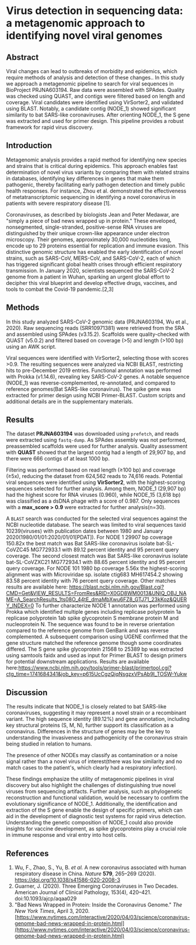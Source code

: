 # Virus detection in sequencing data: a metagenomic approach to identifying novel viral genomes

## Abstract
Viral changes can lead to outbreaks of morbidity and epidemics, which require methods of analysis and detection of these changes.. In this study we approach a metagenomic pipeline to search for viral sequences in BioProject PRJNA603194. Raw data were assembled with SPAdes. Quality was checked using QUAST, and contigs were filtered based on length and coverage. Viral candidates were identified using VirSorter2, and validated using BLAST. Notably, a candidate contig (NODE_1) showed significant similarity to bat SARS-like coronaviruses. After orienting NODE_1, the S gene was extracted and used for primer design. This pipeline provides a robust framework for rapid virus discovery.



## **Introduction**


Metagenomic analysis provides a rapid method for identifying new species and strains that is critical during epidemics. This approach enables fast determination of novel virus variants by comparing them with related strains in databases, identifying key differences in genes that make them pathogenic, thereby facilitating early pathogen detection and timely public health responses. For instance, Zhou et al. demonstrated the effectiveness of metatranscriptomic sequencing in identifying a novel coronavirus in patients with severe respiratory disease [1].

Coronaviruses, as described by biologists Jean and Peter Medawar, are "simply a piece of bad news wrapped up in protein." These enveloped, nonsegmented, single-stranded, positive-sense RNA viruses are distinguished by their unique crown-like appearance under electron microscopy. Their genomes, approximately 30,000 nucleotides long, encode up to 29 proteins essential for replication and immune evasion. This distinctive genomic structure has enabled the early identification of novel strains, such as SARS-CoV, MERS-CoV, and SARS-CoV-2, each of which has triggered significant global health crises through efficient respiratory transmission. In January 2020, scientists sequenced the SARS-CoV-2 genome from a patient in Wuhan, sparking an urgent global effort to decipher this viral blueprint and develop effective drugs, vaccines, and tools to combat the Covid-19 pandemic.[2,3]

## **Methods**

In this study analyzed SARS-CoV-2 genomic data (PRJNA603194, Wu et al., 2020). Raw sequencing reads (SRR10971381) were retrieved from the SRA and assembled using SPAdes (v3.15.2). Scaffolds were quality-checked with QUAST (v5.0.2) and filtered based on coverage (>5) and length (>100 bp) using an AWK script.

Viral sequences were identified with VirSorter2, selecting those with scores >0.9. The resulting sequences were analyzed via NCBI BLAST, restricting hits to pre-December 2019 entries. Functional annotation was performed with Prokka (v1.14.6), revealing key SARS-CoV-2 genes. A notable sequence (NODE_1) was reverse-complemented, re-annotated, and compared to reference genomes(Bat SARS-like coronavirus). The spike gene was extracted for primer design using NCBI Primer-BLAST. Custom scripts and additional details are in the supplementary materials.

## **Results**

The dataset **PRJNA603194** was downloaded using `prefetch`, and reads were extracted using `fastq-dump`. As SPAdes assembly was not performed, preassembled scaffolds were used for further analysis. Quality assessment with **QUAST** showed that the largest contig had a length of 29,907 bp, and there were 666 contigs of at least 1000 bp.

Filtering was performed based on read length (≥100 bp) and coverage (≥5x), reducing the dataset from 624,562 reads to 74,616 reads. Potential viral sequences were identified using **VirSorter2**, with the highest-scoring sequences selected for further analysis. Among them, NODE_1 (29,907 bp) had the highest score for RNA viruses (0.960), while NODE_15 (3,618 bp) was classified as a dsDNA phage with a score of 0.987. Only sequences with a **max_score > 0.9** were extracted for further analysis(n=30).

A `BLAST` search was conducted for the selected viral sequences against the NCBI nucleotide database. The search was limited to viral sequences taxid 10239(viruses) with publication dates between 1980 and January 2020(1980/01/01:2020/01/01[PDAT]). For NODE 1 29907 bp coverage 150.82x the best match was Bat SARS-like coronavirus isolate bat-SL-CoVZC45 MG772933.1 with 89.12 percent identity and 95 percent query coverage. The second closest match was Bat SARS-like coronavirus isolate bat-SL-CoVZXC21 MG772934.1 with 88.65 percent identity and 95 percent query coverage. For NODE 101 1980 bp coverage 5.56x the highest-scoring alignment was with Microviridae sp. isolate ctig683 MH617454.2 showing 83.58 percent identity with 76 percent query coverage. Other matches results are available here: https://blast.ncbi.nlm.nih.gov/Blast.cgi?CMD=Get&VIEW_RESULTS=FromRes&RID=X0GD8WM0013&UNIQ_OBJ_NAME=A_SearchResults_1ts08O_44tE_dmaMbXwu6FZ8_GTJ71_23kKoz&QUERY_INDEX=0
To further characterize NODE 1 annotation was performed using Prokka which identified multiple genes including replicase polyprotein 1a replicase polyprotein 1ab spike glycoprotein S membrane protein M and nucleoprotein N. The sequence was found to be in reverse orientation compared to the reference genome from GenBank and was reverse complemented. A subsequent comparison using UGENE confirmed that the gene structure matched the reference genome though some coordinates differed. The S gene spike glycoprotein 21568 to 25389 bp was extracted using samtools faidx and used as input for Primer BLAST to design primers for potential downstream applications. Results are available here:https://www.ncbi.nlm.nih.gov/tools/primer-blast/primertool.cgi?ctg_time=1741684341&job_key=p615UcCgzQjqNsgzxVPsAb9I_TOSW-Yukw

## **Discussion**

The results indicate that NODE_1 is closely related to bat SARS-like coronaviruses, suggesting it may represent a novel strain or a recombinant variant. The high sequence identity (89.12%) and gene annotation, including key structural proteins (S, M, N), further support its classification as a coronavirus. Differences in the structure of genes may be the key to understanding the invasiveness and pathogenicity of the coronavirus strain being studied in relation to humans. 

The presence of other NODEs may classify as contamination or a noise signal rather than a novel virus of interest(there was low similarity and no match cases to the patient's, which  clearly had a respiratory infection).

These findings emphasize the utility of metagenomic pipelines in viral discovery but also highlight the challenges of distinguishing true novel viruses from sequencing artifacts. Further analysis, such as phylogenetic reconstruction and functional validation, would be necessary to confirm the evolutionary significance of NODE_1. Additionally, the identification and extraction of the S gene enable the design of specific primers, which can aid in the development of diagnostic test systems for rapid virus detection. Understanding the genetic composition of NODE_1 could also provide insights for vaccine development, as spike glycoproteins play a crucial role in immune response and viral entry into host cells.
## **References**

1. Wu, F., Zhao, S., Yu, B. _et al._ A new coronavirus associated with human respiratory disease in China. _Nature_ **579**, 265–269 (2020). https://doi.org/10.1038/s41586-020-2008-3
2. Guarner, J. (2020). Three Emerging Coronaviruses in Two Decades. American Journal of Clinical Pathology, 153(4), 420–421. doi:10.1093/ajcp/aqaa029 
3. "Bad News Wrapped in Protein: Inside the Coronavirus Genome." _The New York Times_, April 3, 2020. [https://www.nytimes.com/interactive/2020/04/03/science/coronavirus-genome-bad-news-wrapped-in-protein.html](https://www.nytimes.com/interactive/2020/04/03/science/coronavirus-genome-bad-news-wrapped-in-protein.html)
